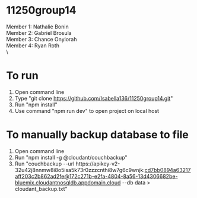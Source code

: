 # 11250group14

Member 1: Nathalie Bonin\
Member 2: Gabriel Brosula \
Member 3: Chance Onyiorah\
Member 4: Ryan Roth \
\

# To run
1) Open command line
2) Type "git clone https://github.com/Isabella136/11250group14.git"
3) Run "npm install"
4) Use command "npm run dev" to open project on local host

# To manually backup database to file
1) Open command line
2) Run "npm install -g @cloudant/couchbackup"
3) Run "couchbackup --url https://apikey-v2-32u42j8nnmw8i8o5isa5k73r0zzzcnthi8w7g6c9wnjk:cd7bb0894a63217aff203c2b862ad2fe@172c271b-e2fa-4804-8a56-13d4306682be-bluemix.cloudantnosqldb.appdomain.cloud --db data > cloudant_backup.txt"
